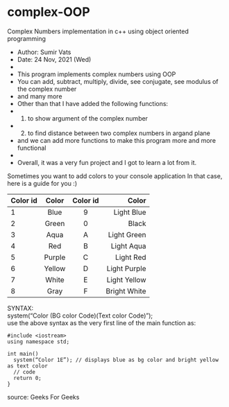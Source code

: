 # complex-OOP

Complex Numbers implementation in c++ using object oriented programming

* Author: Sumir Vats
* Date: 24 Nov, 2021 (Wed)
*
* This program implements complex numbers using OOP
* You can add, subtract, multiply, divide, see conjugate, see modulus of the complex number
* and many more
* Other than that I have added the following functions:
* 1. to show argument of the complex number
* 2. to find distance between two complex numbers in argand plane
* and we can add more functions to make this program more and more functional
*
* Overall, it was a very fun project and I got to learn a lot from it.

Sometimes you want to add colors to your console application
In that case, here is a guide for you :)

|Color id |	Color		       | Color id	| Color          |
|:--------|:--------------:|:--------:|-------------:  |
|1	      |  Blue		       | 9		    |  Light Blue    |
|2		    |  Green		     | 0		    |  Black         |
|3		    |  Aqua		       | A		    |  Light Green   |
|4		    |  Red		       | B		    |  Light Aqua    |
|5		    |  Purple		     | C		    |  Light Red     |
|6		    |  Yellow		     | D		    |  Light Purple  |
|7		    |  White		     | E		    |  Light Yellow  |
|8	      |  Gray		       | F		    |  Bright White  |


SYNTAX:<br/>
system(“Color (BG color Code)(Text color Code)”);<br/>
use the above syntax as the very first line of the main function as:

```
#include <iostream>
using namespace std;

int main()
  system(“Color 1E”); // displays blue as bg color and bright yellow as text color
  // code
  return 0;
}
 ```
source: Geeks For Geeks
